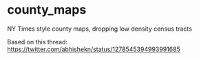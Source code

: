 # county_maps
NY Times style county maps, dropping low density census tracts

Based on this thread: https://twitter.com/abhishekn/status/1278545394993991685

